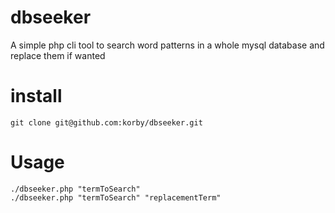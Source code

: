 dbseeker
===============

A simple php cli tool to search word patterns in a whole mysql database and replace them if wanted


# install
```
git clone git@github.com:korby/dbseeker.git
```

# Usage
```
./dbseeker.php "termToSearch"
./dbseeker.php "termToSearch" "replacementTerm"
```
